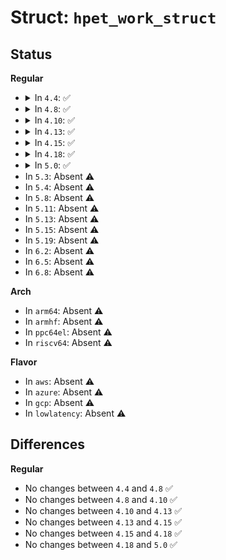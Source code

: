 # Struct: <code>hpet_work_struct</code>

## Status
<b>Regular</b>
<ul>
<li>
<details>
<summary>In <code>4.4</code>: ✅</summary>

```c
struct hpet_work_struct {
    struct delayed_work work;
    struct completion complete;
};
```
</details>
</li>
<li>
<details>
<summary>In <code>4.8</code>: ✅</summary>

```c
struct hpet_work_struct {
    struct delayed_work work;
    struct completion complete;
};
```
</details>
</li>
<li>
<details>
<summary>In <code>4.10</code>: ✅</summary>

```c
struct hpet_work_struct {
    struct delayed_work work;
    struct completion complete;
};
```
</details>
</li>
<li>
<details>
<summary>In <code>4.13</code>: ✅</summary>

```c
struct hpet_work_struct {
    struct delayed_work work;
    struct completion complete;
};
```
</details>
</li>
<li>
<details>
<summary>In <code>4.15</code>: ✅</summary>

```c
struct hpet_work_struct {
    struct delayed_work work;
    struct completion complete;
};
```
</details>
</li>
<li>
<details>
<summary>In <code>4.18</code>: ✅</summary>

```c
struct hpet_work_struct {
    struct delayed_work work;
    struct completion complete;
};
```
</details>
</li>
<li>
<details>
<summary>In <code>5.0</code>: ✅</summary>

```c
struct hpet_work_struct {
    struct delayed_work work;
    struct completion complete;
};
```
</details>
</li>
<li>
In <code>5.3</code>: Absent ⚠️
</li>
<li>
In <code>5.4</code>: Absent ⚠️
</li>
<li>
In <code>5.8</code>: Absent ⚠️
</li>
<li>
In <code>5.11</code>: Absent ⚠️
</li>
<li>
In <code>5.13</code>: Absent ⚠️
</li>
<li>
In <code>5.15</code>: Absent ⚠️
</li>
<li>
In <code>5.19</code>: Absent ⚠️
</li>
<li>
In <code>6.2</code>: Absent ⚠️
</li>
<li>
In <code>6.5</code>: Absent ⚠️
</li>
<li>
In <code>6.8</code>: Absent ⚠️
</li>
</ul>
<b>Arch</b>
<ul>
<li>
In <code>arm64</code>: Absent ⚠️
</li>
<li>
In <code>armhf</code>: Absent ⚠️
</li>
<li>
In <code>ppc64el</code>: Absent ⚠️
</li>
<li>
In <code>riscv64</code>: Absent ⚠️
</li>
</ul>
<b>Flavor</b>
<ul>
<li>
In <code>aws</code>: Absent ⚠️
</li>
<li>
In <code>azure</code>: Absent ⚠️
</li>
<li>
In <code>gcp</code>: Absent ⚠️
</li>
<li>
In <code>lowlatency</code>: Absent ⚠️
</li>
</ul>

## Differences
<b>Regular</b>
<ul>
<li>
No changes between <code>4.4</code> and <code>4.8</code> ✅
</li>
<li>
No changes between <code>4.8</code> and <code>4.10</code> ✅
</li>
<li>
No changes between <code>4.10</code> and <code>4.13</code> ✅
</li>
<li>
No changes between <code>4.13</code> and <code>4.15</code> ✅
</li>
<li>
No changes between <code>4.15</code> and <code>4.18</code> ✅
</li>
<li>
No changes between <code>4.18</code> and <code>5.0</code> ✅
</li>
</ul>
